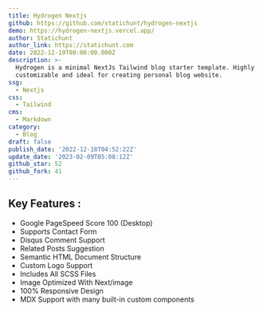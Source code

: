 ```yaml
---
title: Hydrogen Nextjs
github: https://github.com/statichunt/hydrogen-nextjs
demo: https://hydrogen-nextjs.vercel.app/
author: Statichunt
author_link: https://statichunt.com
date: 2022-12-19T00:00:00.000Z
description: >-
  Hydrogen is a minimal NextJs Tailwind blog starter template. Highly
  customizable and ideal for creating personal blog website.
ssg:
  - Nextjs
css:
  - Tailwind
cms:
  - Markdown
category:
  - Blog
draft: false
publish_date: '2022-12-18T04:52:22Z'
update_date: '2023-02-09T05:08:12Z'
github_star: 52
github_fork: 41
---
```


## Key Features :

- Google PageSpeed Score 100 (Desktop)
- Supports Contact Form
- Disqus Comment Support
- Related Posts Suggestion
- Semantic HTML Document Structure
- Custom Logo Support
- Includes All SCSS Files
- Image Optimized With Next/image
- 100% Responsive Design
- MDX Support with many built-in custom components
